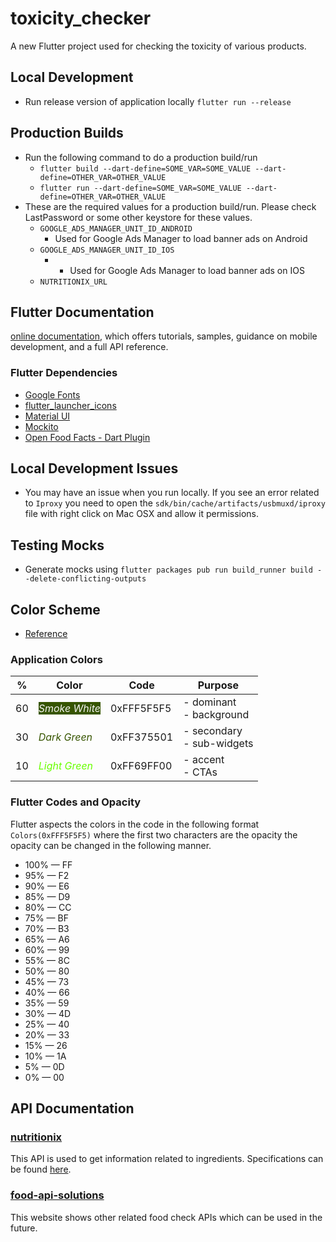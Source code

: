 # toxicity_checker
A new Flutter project used for checking the toxicity of various products.

## Local Development
* Run release version of application locally `flutter run --release`

## Production Builds
* Run the following command to do a production build/run
  * `flutter build --dart-define=SOME_VAR=SOME_VALUE --dart-define=OTHER_VAR=OTHER_VALUE`
  * `flutter run --dart-define=SOME_VAR=SOME_VALUE --dart-define=OTHER_VAR=OTHER_VALUE`
* These are the required values for a production build/run. Please check LastPassword or some other
  keystore for these values.
  * `GOOGLE_ADS_MANAGER_UNIT_ID_ANDROID`
    * Used for Google Ads Manager to load banner ads on Android 
  * `GOOGLE_ADS_MANAGER_UNIT_ID_IOS`
    * * Used for Google Ads Manager to load banner ads on IOS 
  * `NUTRITIONIX_URL`

## Flutter Documentation

[online documentation](https://flutter.dev/docs), which offers tutorials,
samples, guidance on mobile development, and a full API reference.

### Flutter Dependencies
* [Google Fonts](https://pub.dev/packages/google_fonts)
* [flutter_launcher_icons](https://pub.dev/packages/flutter_launcher_icons)
* [Material UI](https://docs.flutter.dev/development/ui/widgets/material)
* [Mockito](https://pub.dev/packages/mockito)
* [Open Food Facts - Dart Plugin](https://github.com/openfoodfacts/openfoodfacts-dart/blob/master/DOCUMENTATION.md)

## Local Development Issues
* You may have an issue when you run locally. If you see an error related to `Iproxy` you need to open the `sdk/bin/cache/artifacts/usbmuxd/iproxy`
file with right click on Mac OSX and allow it permissions.
## Testing Mocks
* Generate mocks using `flutter packages pub run build_runner build --delete-conflicting-outputs`

## Color Scheme
* [Reference](https://uxdesign.cc/how-the-60-30-10-rule-saved-the-day-934e1ee3fdd8)
### Application Colors
| %  	| Color                                                                      	| Code    	| Purpose                      	|
|----	|----------------------------------------------------------------------------	|---------	|------------------------------	|
| 60 	| <span style="color:#F5F5F5;background-color:#375501"> *Smoke White*</span> 	| 0xFFF5F5F5| - dominant<br>- background   	|
| 30 	| <span style="color:#375501">*Dark Green*</span>                            	| 0xFF375501| - secondary<br>- sub-widgets 	|
| 10 	| <span style="color:#69FF00">*Light Green*</span>                           	| 0xFF69FF00| - accent<br>- CTAs           	|

### Flutter Codes and Opacity
Flutter aspects the colors in the code in the following format `Colors(0xFFF5F5F5)` where the first two characters are the opacity
the opacity can be changed in the following manner.

<ul dir="auto">
<li>100% — FF</li>
<li>95% — F2</li>
<li>90% — E6</li>
<li>85% — D9</li>
<li>80% — CC</li>
<li>75% — BF</li>
<li>70% — B3</li>
<li>65% — A6</li>
<li>60% — 99</li>
<li>55% — 8C</li>
<li>50% — 80</li>
<li>45% — 73</li>
<li>40% — 66</li>
<li>35% — 59</li>
<li>30% — 4D</li>
<li>25% — 40</li>
<li>20% — 33</li>
<li>15% — 26</li>
<li>10% — 1A</li>
<li>5% — 0D</li>
<li>0% — 00</li>
</ul>

## API Documentation
### [nutritionix](https://developer.nutritionix.com/)
This API is used to get information related to ingredients. Specifications can be found [here](https://docs.google.com/document/d/1_q-K-ObMTZvO0qUEAxROrN3bwMujwAN25sLHwJzliK0/edit#).

### [food-api-solutions](https://geekflare.com/food-api-solutions/)
This website shows other related food check APIs which can be used in the future.

